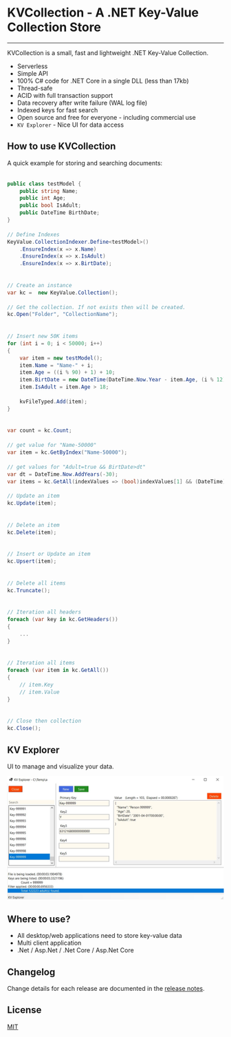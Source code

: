 # KVCollection - A .NET Key-Value Collection Store


---

KVCollection is a small, fast and lightweight .NET Key-Value Collection. 

- Serverless
- Simple API
- 100% C# code for .NET Core in a single DLL (less than 17kb)
- Thread-safe
- ACID with full transaction support
- Data recovery after write failure (WAL log file)
- Indexed keys for fast search
- Open source and free for everyone - including commercial use
- `KV Explorer` - Nice UI for data access

## How to use KVCollection

A quick example for storing and searching documents:

```C#

public class testModel {
    public string Name;
    public int Age;
    public bool IsAdult;
    public DateTime BirthDate;
}

// Define Indexes
KeyValue.CollectionIndexer.Define<testModel>()
    .EnsureIndex(x => x.Name)
    .EnsureIndex(x => x.IsAdult)
    .EnsureIndex(x => x.BirtDate);


// Create an instance
var kc =  new KeyValue.Collection();

// Get the collection. If not exists then will be created.
kc.Open("Folder", "CollectionName");


// Insert new 50K items
for (int i = 0; i < 50000; i++)
{
    var item = new testModel();
    item.Name = "Name-" + i;
    item.Age = ((i % 90) + 1) + 10;
    item.BirtDate = new DateTime(DateTime.Now.Year - item.Age, (i % 12) + 1, 1);
    item.IsAdult = item.Age > 18;

    kvFileTyped.Add(item);
}

    
var count = kc.Count;

// get value for "Name-50000"
var item = kc.GetByIndex("Name-50000");

// get values for "Adult=true && BirtDate>dt"
var dt = DateTime.Now.AddYears(-30);
var items = kc.GetAll(indexValues => (bool)indexValues[1] && (DateTime)indexValues[2] > dt)

// Update an item
kc.Update(item);


// Delete an item
kc.Delete(item);


// Insert or Update an item
kc.Upsert(item);


// Delete all items
kc.Truncate();


// Iteration all headers
foreach (var key in kc.GetHeaders())
{
    ...
}


// Iteration all items
foreach (var item in kc.GetAll())
{
    // item.Key
    // item.Value
}
    

// Close then collection
kc.Close();
```

## KV Explorer

UI to manage and visualize your data.

![Kv Explorer](UI.png)

## Where to use?

- All desktop/web applications need to store key-value data
- Multi client application
- .Net / Asp.Net / .Net Core / Asp.Net Core


## Changelog

Change details for each release are documented in the [release notes](https://github.com/Rubic-Solutions/KVCollection/releases).


## License

[MIT](http://opensource.org/licenses/MIT)

